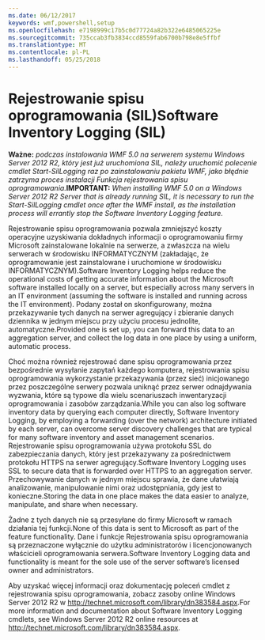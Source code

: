 ```yaml
---
ms.date: 06/12/2017
keywords: wmf,powershell,setup
ms.openlocfilehash: e7198999c17b5c0d77724a82b322e6485065225e
ms.sourcegitcommit: 735ccab3fb3834ccd8559fab6700b798e8e5ffbf
ms.translationtype: MT
ms.contentlocale: pl-PL
ms.lasthandoff: 05/25/2018
---
```

# <a name="software-inventory-logging-sil"></a><span data-ttu-id="2708c-102">Rejestrowanie spisu oprogramowania (SIL)</span><span class="sxs-lookup"><span data-stu-id="2708c-102">Software Inventory Logging (SIL)</span></span>

<span data-ttu-id="2708c-103">**Ważne:** *podczas instalowania WMF 5.0 na serwerem systemu Windows Server 2012 R2, który jest już uruchomiona SIL, należy uruchomić polecenie cmdlet Start-SilLogging raz po zainstalowaniu pakietu WMF, jako błędnie zatrzyma proces instalacji Funkcja rejestrowania spisu oprogramowania.*</span><span class="sxs-lookup"><span data-stu-id="2708c-103">**IMPORTANT:** *When installing WMF 5.0 on a Windows Server 2012 R2 Server that is already running SIL, it is necessary to run the Start-SilLogging cmdlet once after the WMF install, as the installation process will errantly stop the Software Inventory Logging feature.*</span></span>

<span data-ttu-id="2708c-104">Rejestrowanie spisu oprogramowania pozwala zmniejszyć koszty operacyjne uzyskiwania dokładnych informacji o oprogramowaniu firmy Microsoft zainstalowane lokalnie na serwerze, a zwłaszcza na wielu serwerach w środowisku INFORMATYCZNYM (zakładając, że oprogramowanie jest zainstalowane i uruchomione w środowisku INFORMATYCZNYM).</span><span class="sxs-lookup"><span data-stu-id="2708c-104">Software Inventory Logging helps reduce the operational costs of getting accurate information about the Microsoft software installed locally on a server, but especially across many servers in an IT environment (assuming the software is installed and running across the IT environment).</span></span> <span data-ttu-id="2708c-105">Podany został on skonfigurowany, można przekazywanie tych danych na serwer agregujący i zbieranie danych dziennika w jednym miejscu przy użyciu procesu jednolite, automatyczne.</span><span class="sxs-lookup"><span data-stu-id="2708c-105">Provided one is set up, you can forward this data to an aggregation server, and collect the log data in one place by using a uniform, automatic process.</span></span>

<span data-ttu-id="2708c-106">Choć można również rejestrować dane spisu oprogramowania przez bezpośrednie wysyłanie zapytań każdego komputera, rejestrowania spisu oprogramowania wykorzystanie przekazywania (przez sieć) inicjowanego przez poszczególne serwery pozwala uniknąć przez serwer odnajdywania wyzwania, które są typowe dla wielu scenariuszach inwentaryzacji oprogramowania i zasobów zarządzania.</span><span class="sxs-lookup"><span data-stu-id="2708c-106">While you can also log software inventory data by querying each computer directly, Software Inventory Logging, by employing a forwarding (over the network) architecture initiated by each server, can overcome server discovery challenges that are typical for many software inventory and asset management scenarios.</span></span> <span data-ttu-id="2708c-107">Rejestrowanie spisu oprogramowania używa protokołu SSL do zabezpieczania danych, który jest przekazywany za pośrednictwem protokołu HTTPS na serwer agregujący.</span><span class="sxs-lookup"><span data-stu-id="2708c-107">Software Inventory Logging uses SSL to secure data that is forwarded over HTTPS to an aggregation server.</span></span> <span data-ttu-id="2708c-108">Przechowywanie danych w jednym miejscu sprawia, że dane ułatwiają analizowanie, manipulowanie nimi oraz udostępniania, gdy jest to konieczne.</span><span class="sxs-lookup"><span data-stu-id="2708c-108">Storing the data in one place makes the data easier to analyze, manipulate, and share when necessary.</span></span>

<span data-ttu-id="2708c-109">Żadne z tych danych nie są przesyłane do firmy Microsoft w ramach działania tej funkcji.</span><span class="sxs-lookup"><span data-stu-id="2708c-109">None of this data is sent to Microsoft as part of the feature functionality.</span></span> <span data-ttu-id="2708c-110">Dane i funkcje Rejestrowania spisu oprogramowania są przeznaczone wyłącznie do użytku administratorów i licencjonowanych właścicieli oprogramowania serwera.</span><span class="sxs-lookup"><span data-stu-id="2708c-110">Software Inventory Logging data and functionality is meant for the sole use of the server software’s licensed owner and administrators.</span></span>

<span data-ttu-id="2708c-111">Aby uzyskać więcej informacji oraz dokumentację poleceń cmdlet z rejestrowania spisu oprogramowania, zobacz zasoby online Windows Server 2012 R2 w <http://technet.microsoft.com/library/dn383584.aspx>.</span><span class="sxs-lookup"><span data-stu-id="2708c-111">For more information and documentation about Software Inventory Logging cmdlets, see Windows Server 2012 R2 online resources at <http://technet.microsoft.com/library/dn383584.aspx>.</span></span>
